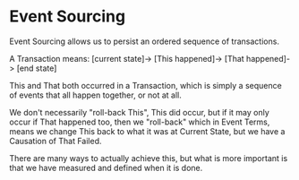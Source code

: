 # Event Sourcing
Event Sourcing allows us to persist an ordered sequence of transactions.

A Transaction means:
  [current state]->
  [This happened]->
  [That happened]->
  [end state]

This and That both occurred in a Transaction, which is simply a sequence of events that all happen together, or not at all.

We don't necessarily "roll-back This", This did occur, but if it may only occur if That happened too, then we "roll-back" which in Event Terms, means we change This back to what it was at Current State, but we have a Causation of That Failed.

There are many ways to actually achieve this, but what is more important is that we have measured and defined when it is done.
